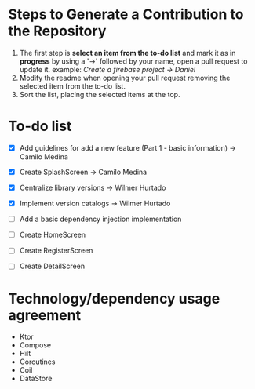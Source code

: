 # Steps to Generate a Contribution to the Repository

1. The first step is **select an item from the to-do list** and mark it as in **progress** by using a '->' followed by your name, open a pull request to update it.
   example: *Create a firebase project -> Daniel*
2. Modify the readme when opening your pull request removing the selected item from the to-do list.
3. Sort the list, placing the selected items at the top.

# To-do list

- [x] Add guidelines for add a new feature (Part 1 - basic information) -> Camilo Medina
- [x]  Create SplashScreen -> Camilo Medina
- [x] Centralize library versions -> Wilmer Hurtado
- [x]  Implement version catalogs -> Wilmer Hurtado
- [ ] Add a basic dependency injection implementation
- [ ]  Create HomeScreen
- [ ]  Create RegisterScreen
- [ ]  Create DetailScreen


# Technology/dependency usage agreement

- Ktor
- Compose
- Hilt
- Coroutines
- Coil
- DataStore